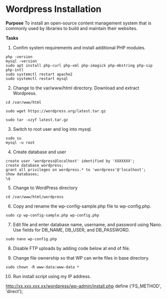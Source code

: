 # Wordpress Installation

**Purpose** To install an open-source content
management system that is commonly used by libraries
to build and maintain their websites.

**Tasks**

1. Confim system requirements and install additional PHP modules.

``` 
php -version
mysql -version
sudo apt install php-curl php-xml php-imagick php-mbstring php-sip php-intl
sudo systemctl restart apache2
sudo systemctl restart mysql
```

2. Change to the var/www/html directory. Download and extract Wordpress.

```
cd /var/www/html

sudo wget https://wordpress.org/latest.tar.gz

sudo tar -xzyf latest.tar.gz
```

3. Switch to root user and log into mysql. 

```
sudo su
mysql -u root
```

4. Create database and user

```
create user 'wordpress@localhost' identified by 'XXXXXXX';
create database wordpress;
grant all privileges on wordpress.* to 'wordpress'@'localhost';
show databases;
\q
```

5. Change to WordPress directory

```
cd /var/www/html/wordpress
```

6. Copy and rename the wp-config-sample.php file to wp-config.php.

```
sudo cp wp-config-sample.php wp-config.php
```

7. Edit file and enter database name, username, and password
using Nano. Use fields for DB_NAME, DB_USER, and DB_PASSWORD.

```
sudo nano wp-config.php
```

8. Disable FTP uploads by adding code below at end of file.

9. Change file ownership so that WP can
write files in base directory. 

```
sudo chown -R www-data:www-data *
```

10. Run install script using my IP address. 

http://xx.xxx.xxx.xx/wordpress/wp-admin/install.php
define {'FS_METHOD', 'direct');

 

